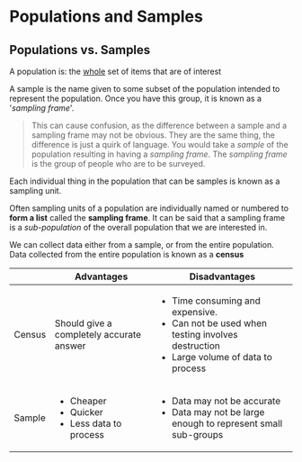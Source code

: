 # Populations and Samples

## Populations vs. Samples
A population is: the <u>whole</u> set of items that are of interest

A sample is the name given to some subset of the population intended to represent the population. Once you have this group, it is known as a '*sampling frame*'.
> This can cause confusion, as the difference between a sample and a sampling frame may not be obvious.
> They are the same thing, the difference is just a quirk of language.
> You would take a *sample* of the population resulting in having a *sampling frame*. The *sampling frame* is the group of people who are to be surveyed.

Each individual thing in the population that can be samples is known as a sampling unit.

Often sampling units of a population are individually 
named or numbered to **form a list** called the **sampling frame**. It can be said that a sampling frame is a *sub-population* of the overall population that we are interested in.

We can collect data either from a sample, or from the entire population. Data collected from the entire population is known as a **census**

| | Advantages | Disadvantages |
| --- | --- | --- |
| Census | Should give a completely accurate answer | <ul> <li>Time consuming and expensive.</li><li>Can not be used when testing involves destruction</li><li>Large volume of data to process</li></ul> |
| Sample | <ul><li>Cheaper</li><li>Quicker</li><li>Less data to process</li></ul> | <ul><li>Data may not be accurate</li><li>Data may not be large enough to represent small sub-groups</li></ul> |

